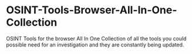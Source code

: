 # OSINT-Tools-Browser-All-In-One-Collection
OSINT Tools for the browser All In One Collection of all the tools you could possible need for an investigation and they are constantly being updated.

